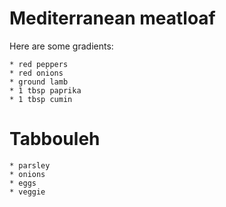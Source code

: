 # Mediterranean meatloaf

Here are some gradients:

    * red peppers
    * red onions
    * ground lamb
    * 1 tbsp paprika
    * 1 tbsp cumin
    
# Tabbouleh

    * parsley
    * onions
    * eggs
    * veggie